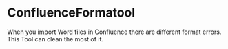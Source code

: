 # ConfluenceFormatool
When you import Word files in Confluence there are different format errors. This Tool can clean the most of it.
